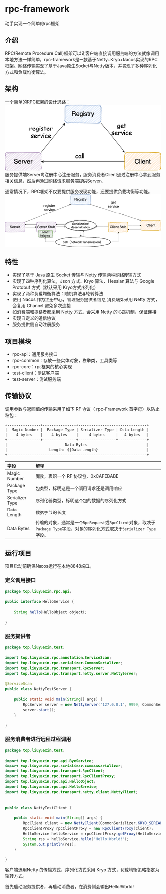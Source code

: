 # rpc-framework
动手实现一个简单的rpc框架

## 介绍
RPC(Remote Procedure Call)框架可以让客户端直接调用服务端的方法就像调用本地方法一样简单。rpc-framework是一款基于Netty+Kryo+Nacos实现的RPC框架。网络传输实现了基于Java原生Socket与Netty版本，并实现了多种序列化方式和负载均衡算法。

## 架构
一个简单的RPC框架的设计思路：![image](https://github.com/lyxup/rpc-framework/blob/master/images/rpc-architure.png)
服务提供端Server向注册中心注册服务，服务消费者Client通过注册中心拿到服务相关信息，然后再通过网络请求服务端提供Server。

通常情况下，RPC框架不仅要提供服务发现功能，还要提供负载均衡等功能。![image](https://github.com/lyxup/rpc-framework/blob/master/images/rpc-architure-detail.png)

## 特性
- 实现了基于 Java 原生 Socket 传输与 Netty 传输两种网络传输方式
- 实现了四种序列化算法，Json 方式、Kryo 算法、Hessian 算法与 Google Protobuf 方式（默认采用 Kryo方式序列化）
- 实现了两种负载均衡算法：随机算法与轮转算法
- 使用 Nacos 作为注册中心，管理服务提供者信息
消费端如采用 Netty 方式，会复用 Channel 避免多次连接
- 如消费端和提供者都采用 Netty 方式，会采用 Netty 的心跳机制，保证连接
- 实现自定义的通信协议
- 服务提供侧自动注册服务

## 项目模块
- rpc-api：通用服务接口
- rpc-common：存放一些实体对象，枚举类，工具类等
- rpc-core：rpc框架的核心实现
- test-client：测试客户端
- test-server：测试服务端

## 传输协议
调用参数与返回值的传输采用了如下 RF 协议（ rpc-Framework 首字母）以防止粘包：
```
+---------------+---------------+-----------------+-------------+
|  Magic Number |  Package Type | Serializer Type | Data Length |
|    4 bytes    |    4 bytes    |     4 bytes     |   4 bytes   |
+---------------+---------------+-----------------+-------------+
|                          Data Bytes                           |
|                   Length: ${Data Length}                      |
+---------------------------------------------------------------+
```
| 字段            | 解释                                                         |
| :-------------- | :----------------------------------------------------------- |
| Magic Number    | 魔数，表识一个 RF 协议包，0xCAFEBABE                        |
| Package Type    | 包类型，标明这是一个调用请求还是调用响应                     |
| Serializer Type | 序列化器类型，标明这个包的数据的序列化方式                   |
| Data Length     | 数据字节的长度                                               |
| Data Bytes      | 传输的对象，通常是一个`RpcRequest`或`RpcClient`对象，取决于`Package Type`字段，对象的序列化方式取决于`Serializer Type`字段。 |

## 运行项目
项目启动前确保Nacos运行在本地8848端口。

### 定义调用接口
```java
package top.liuyuexin.rpc.api;

public interface HelloService {

    String hello(HelloObject object);

}
```

### 服务提供者
```java
package top.liuyuexin.test;

import top.liuyuexin.rpc.annotation.ServiceScan;
import top.liuyuexin.rpc.serializer.CommonSerializer;
import top.liuyuexin.rpc.transport.RpcServer;
import top.liuyuexin.rpc.transport.netty.server.NettyServer;

@ServiceScan
public class NettyTestServer {

    public static void main(String[] args) {
        RpcServer server = new NettyServer("127.0.0.1", 9999, CommonSerializer.PROTOBUF_SERIALIZER);
        server.start();
    }

}
```

### 服务消费者进行远程过程调用
```java
package top.liuyuexin.test;

import top.liuyuexin.rpc.api.ByeService;
import top.liuyuexin.rpc.serializer.CommonSerializer;
import top.liuyuexin.rpc.transport.RpcClient;
import top.liuyuexin.rpc.transport.RpcClientProxy;
import top.liuyuexin.rpc.api.HelloObject;
import top.liuyuexin.rpc.api.HelloService;
import top.liuyuexin.rpc.transport.netty.client.NettyClient;


public class NettyTestClient {

    public static void main(String[] args) {
        RpcClient client = new NettyClient(CommonSerializer.KRYO_SERIALIZER, new RoundRobinLoadBalancer());
        RpcClientProxy rpcClientProxy = new RpcClientProxy(client);
        HelloService helloService = rpcClientProxy.getProxy(HelloService.class);
        String res = helloService.hello("Hello!World!");
        System.out.println(res);
    }

}
```

客户端选用Netty 的传输方式，序列化方式采用 Kryo 方式，负载均衡策略指定为轮转方式。

首先启动服务提供者，再启动消费者，在消费侧会输出Hello!World!
